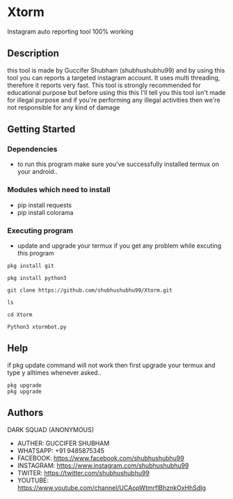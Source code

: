 # Xtorm
Instagram auto reporting tool 100% working


## Description

this tool is made by Guccifer Shubham (shubhushubhu99) and by using this tool you can reports a targeted instagram account. It uses multi threading, therefore it reports very fast. 
This tool is strongly recommended for educational purpose but before using this this I'll tell you this tool isn't made for illegal purpose and if you're performing any illegal activities then we're not responsible for any kind of damage 

## Getting Started

### Dependencies

* to run this program make sure you've successfully installed termux on your android..




### Modules which need to install

* pip install requests
* pip install colorama



### Executing program

* update and upgrade your termux if you get any problem while excuting this program
```
pkg install git
```
```
pkg install python3
```
```
git clone https://github.com/shubhushubhu99/Xtorm.git
```
```
ls 
```
```
cd Xtorm
```
```
Python3 xtormbot.py
```



## Help

if pkg update command will not work then first upgrade your termux and type y alltimes whenever asked..
```
pkg upgrade
pkg upgrade
```

## Authors

DARK SQUAD (ANONYMOUS)

* AUTHER: GUCCIFER SHUBHAM
* WHATSAPP: +91 9485875345
* FACEBOOK: https://www.facebook.com/shubhushubhu99
* INSTAGRAM: https://www.instagram.com/shubhushubhu99
* TWITER: https://twitter.com/shubhushubhu99
* YOUTUBE: https://www.youtube.com/channel/UCAopWtmrflBhznkOxHhSdIg


